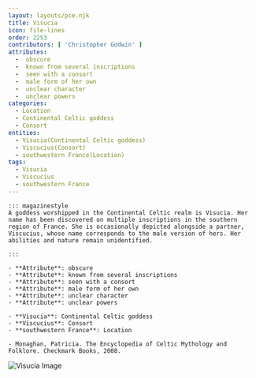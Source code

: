 ```yaml
---
layout: layouts/pce.njk
title: Visucia
icon: file-lines
order: 2253
contributors: [ 'Christopher Godwin' ]
attributes:
  -  obscure
  -  known from several inscriptions
  -  seen with a consort
  -  male form of her own
  -  unclear character
  -  unclear powers
categories:
  - Location
  - Continental Celtic goddess
  - Consort
entities:
  - Visucia(Continental Celtic goddess)
  - Viscucius(Consort)
  - southwestern France(Location)
tags:
  - Visucia
  - Viscucius
  - southwestern France
---
```

``` tab [group1:Info]
::: magazinestyle
A goddess worshipped in the Continental Celtic realm is Visucia. Her name has been discovered on multiple inscriptions in the southern region of France. She is occasionally depicted alongside a partner, Viscucius, whose name corresponds to the male version of hers. Her abilities and nature remain unidentified.

:::
```
``` tab [group1:Attributes]
- **Attribute**: obscure
- **Attribute**: known from several inscriptions
- **Attribute**: seen with a consort
- **Attribute**: male form of her own
- **Attribute**: unclear character
- **Attribute**: unclear powers
```
``` tab [group1:Entities]
- **Visucia**: Continental Celtic goddess
- **Viscucius**: Consort
- **southwestern France**: Location
```
``` tab [group1:Sources]
- Monaghan, Patricia. The Encyclopedia of Celtic Mythology and Folklore. Checkmark Books, 2008.
```
![Visucia Image](https://upload.wikimedia.org/wikipedia/commons/c/c2/Visucius_distribution.png)
